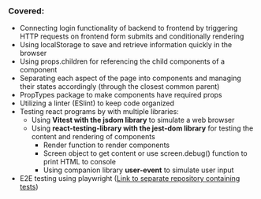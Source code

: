 ### Covered: 
- Connecting login functionality of backend to frontend by triggering HTTP requests on frontend form submits and conditionally rendering
- Using localStorage to save and retrieve information quickly in the browser
- Using props.children for referencing the child components of a component
- Separating each aspect of the page into components and managing their states accordingly (through the closest common parent)
- PropTypes package to make components have required props
- Utilizing a linter (ESlint) to keep code organized
- Testing react programs by with multiple libraries:
  - Using **Vitest with the jsdom library** to simulate a web browser
  - Using **react-testing-library with the jest-dom library** for testing the content and rendering of components
    - Render function to render components
    - Screen object to get content or use screen.debug() function to print HTML to console
    - Using companion library **user-event** to simulate user input
- E2E testing using playwright ([Link to separate repository containing tests](https://github.com/Winsthai/fullstackopen-P5-e2e))

